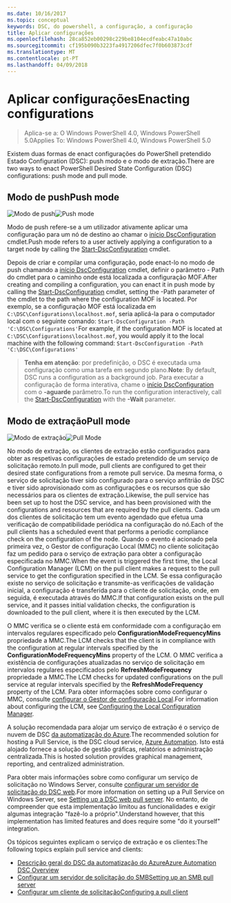 ```yaml
---
ms.date: 10/16/2017
ms.topic: conceptual
keywords: DSC, do powershell, a configuração, a configuração
title: Aplicar configurações
ms.openlocfilehash: 28ca852eb00298c229be8104ecdfeabc47a10abc
ms.sourcegitcommit: cf195b090b3223fa4917206dfec7f0b603873cdf
ms.translationtype: MT
ms.contentlocale: pt-PT
ms.lasthandoff: 04/09/2018
---
```

# <a name="enacting-configurations"></a><span data-ttu-id="7a4a6-103">Aplicar configurações</span><span class="sxs-lookup"><span data-stu-id="7a4a6-103">Enacting configurations</span></span>

><span data-ttu-id="7a4a6-104">Aplica-se a: O Windows PowerShell 4.0, Windows PowerShell 5.0</span><span class="sxs-lookup"><span data-stu-id="7a4a6-104">Applies To: Windows PowerShell 4.0, Windows PowerShell 5.0</span></span>

<span data-ttu-id="7a4a6-105">Existem duas formas de enact configurações do PowerShell pretendido Estado Configuration (DSC): push modo e o modo de extração.</span><span class="sxs-lookup"><span data-stu-id="7a4a6-105">There are two ways to enact PowerShell Desired State Configuration (DSC) configurations: push mode and pull mode.</span></span>

## <a name="push-mode"></a><span data-ttu-id="7a4a6-106">Modo de push</span><span class="sxs-lookup"><span data-stu-id="7a4a6-106">Push mode</span></span>

<span data-ttu-id="7a4a6-107">![Modo de push](images/pushModel.png "como push funciona do modo")</span><span class="sxs-lookup"><span data-stu-id="7a4a6-107">![Push mode](images/pushModel.png "How push mode works")</span></span>

<span data-ttu-id="7a4a6-108">Modo de push refere-se a um utilizador ativamente aplicar uma configuração para um nó de destino ao chamar o [início DscConfiguration](https://technet.microsoft.com/library/dn521623.aspx) cmdlet.</span><span class="sxs-lookup"><span data-stu-id="7a4a6-108">Push mode refers to a user actively applying a configuration to a target node by calling the [Start-DscConfiguration](https://technet.microsoft.com/library/dn521623.aspx) cmdlet.</span></span>

<span data-ttu-id="7a4a6-109">Depois de criar e compilar uma configuração, pode enact-lo no modo de push chamando a [início DscConfiguration](https://technet.microsoft.com/library/dn521623.aspx) cmdlet, definir o parâmetro - Path do cmdlet para o caminho onde está localizada a configuração MOF.</span><span class="sxs-lookup"><span data-stu-id="7a4a6-109">After creating and compiling a configuration, you can enact it in push mode by calling the [Start-DscConfiguration](https://technet.microsoft.com/library/dn521623.aspx) cmdlet, setting the -Path parameter of the cmdlet to the path where the configuration MOF is located.</span></span>
<span data-ttu-id="7a4a6-110">Por exemplo, se a configuração MOF está localizada em `C:\DSC\Configurations\localhost.mof`, seria aplicá-la para o computador local com o seguinte comando: `Start-DscConfiguration -Path 'C:\DSC\Configurations'`</span><span class="sxs-lookup"><span data-stu-id="7a4a6-110">For example, if the configuration MOF is located at `C:\DSC\Configurations\localhost.mof`, you would apply it to the local machine with the following command: `Start-DscConfiguration -Path 'C:\DSC\Configurations'`</span></span>

> <span data-ttu-id="7a4a6-111">__Tenha em atenção__: por predefinição, o DSC é executada uma configuração como uma tarefa em segundo plano.</span><span class="sxs-lookup"><span data-stu-id="7a4a6-111">__Note__: By default, DSC runs a configuration as a background job.</span></span> <span data-ttu-id="7a4a6-112">Para executar a configuração de forma interativa, chame o [início DscConfiguration](https://technet.microsoft.com/library/dn521623.aspx) com o __-aguarde__ parâmetro.</span><span class="sxs-lookup"><span data-stu-id="7a4a6-112">To run the configuration interactively, call the [Start-DscConfiguration](https://technet.microsoft.com/library/dn521623.aspx) with the __-Wait__ parameter.</span></span>

## <a name="pull-mode"></a><span data-ttu-id="7a4a6-113">Modo de extração</span><span class="sxs-lookup"><span data-stu-id="7a4a6-113">Pull mode</span></span>

<span data-ttu-id="7a4a6-114">![Modo de extração](images/pullModel.png "como funciona do modo de extração")</span><span class="sxs-lookup"><span data-stu-id="7a4a6-114">![Pull Mode](images/pullModel.png "How pull mode works")</span></span>

<span data-ttu-id="7a4a6-115">No modo de extração, os clientes de extração estão configurados para obter as respetivas configurações de estado pretendido de um serviço de solicitação remoto.</span><span class="sxs-lookup"><span data-stu-id="7a4a6-115">In pull mode, pull clients are configured to get their desired state configurations from a remote pull service.</span></span>
<span data-ttu-id="7a4a6-116">Da mesma forma, o serviço de solicitação tiver sido configurado para o serviço anfitrião de DSC e tiver sido aprovisionado com as configurações e os recursos que são necessários para os clientes de extração.</span><span class="sxs-lookup"><span data-stu-id="7a4a6-116">Likewise, the pull service has been set up to host the DSC service, and has been provisioned with the configurations and resources that are required by the pull clients.</span></span>
<span data-ttu-id="7a4a6-117">Cada um dos clientes de solicitação tem um evento agendado que efetua uma verificação de compatibilidade periódica na configuração do nó.</span><span class="sxs-lookup"><span data-stu-id="7a4a6-117">Each of the pull clients has a scheduled event that performs a periodic compliance check on the configuration of the node.</span></span>
<span data-ttu-id="7a4a6-118">Quando o evento é acionado pela primeira vez, o Gestor de configuração Local (MMC) no cliente solicitação faz um pedido para o serviço de extração para obter a configuração especificada no MMC.</span><span class="sxs-lookup"><span data-stu-id="7a4a6-118">When the event is triggered the first time, the Local Configuration Manager (LCM) on the pull client makes a request to the pull service to get the configuration specified in the LCM.</span></span>
<span data-ttu-id="7a4a6-119">Se essa configuração existe no serviço de solicitação e transmite-as verificações de validação inicial, a configuração é transferida para o cliente de solicitação, onde, em seguida, é executada através do MMC.</span><span class="sxs-lookup"><span data-stu-id="7a4a6-119">If that configuration exists on the pull service, and it passes initial validation checks, the configuration is downloaded to the pull client, where it is then executed by the LCM.</span></span>

<span data-ttu-id="7a4a6-120">O MMC verifica se o cliente está em conformidade com a configuração em intervalos regulares especificado pelo **ConfigurationModeFrequencyMins** propriedade a MMC.</span><span class="sxs-lookup"><span data-stu-id="7a4a6-120">The LCM checks that the client is in compliance with the configuration at regular intervals specified by the **ConfigurationModeFrequencyMins** property of the LCM.</span></span>
<span data-ttu-id="7a4a6-121">O MMC verifica a existência de configurações atualizadas no serviço de solicitação em intervalos regulares especificados pelo **RefreshModeFrequency** propriedade a MMC.</span><span class="sxs-lookup"><span data-stu-id="7a4a6-121">The LCM checks for updated configurations on the pull service at regular intervals specified by the **RefreshModeFrequency** property of the LCM.</span></span>
<span data-ttu-id="7a4a6-122">Para obter informações sobre como configurar o MMC, consulte [configurar o Gestor de configuração Local](metaConfig.md).</span><span class="sxs-lookup"><span data-stu-id="7a4a6-122">For information about configuring the LCM, see [Configuring the Local Configuration Manager](metaConfig.md).</span></span>

<span data-ttu-id="7a4a6-123">A solução recomendada para alojar um serviço de extração é o serviço de nuvem de DSC [da automatização do Azure](https://azure.microsoft.com/services/automation/).</span><span class="sxs-lookup"><span data-stu-id="7a4a6-123">The recommended solution for hosting a Pull Service, is the DSC cloud service, [Azure Automation](https://azure.microsoft.com/services/automation/).</span></span>
<span data-ttu-id="7a4a6-124">Isto está alojado fornece a solução de gestão gráficas, relatórios e administração centralizada.</span><span class="sxs-lookup"><span data-stu-id="7a4a6-124">This is hosted solution provides graphical management, reporting, and centralized administration.</span></span>

<span data-ttu-id="7a4a6-125">Para obter mais informações sobre como configurar um serviço de solicitação no Windows Server, consulte [configurar um servidor de solicitação do DSC web](pullServer.md).</span><span class="sxs-lookup"><span data-stu-id="7a4a6-125">For more information on setting up a Pull Service on Windows Server, see [Setting up a DSC web pull server](pullServer.md).</span></span>
<span data-ttu-id="7a4a6-126">No entanto, de compreender que esta implementação limitou as funcionalidades e exigir algumas integração "fazê-lo a próprio".</span><span class="sxs-lookup"><span data-stu-id="7a4a6-126">Understand however, that this implementation has limited features and does require some "do it yourself" integration.</span></span>

<span data-ttu-id="7a4a6-127">Os tópicos seguintes explicam o serviço de extração e os clientes:</span><span class="sxs-lookup"><span data-stu-id="7a4a6-127">The following topics explain pull service and clients:</span></span>

- [<span data-ttu-id="7a4a6-128">Descrição geral do DSC da automatização do Azure</span><span class="sxs-lookup"><span data-stu-id="7a4a6-128">Azure Automation DSC Overview</span></span>](https://docs.microsoft.com/en-us/azure/automation/automation-dsc-overview)
- [<span data-ttu-id="7a4a6-129">Configurar um servidor de solicitação do SMB</span><span class="sxs-lookup"><span data-stu-id="7a4a6-129">Setting up an SMB pull server</span></span>](pullServerSMB.md)
- [<span data-ttu-id="7a4a6-130">Configurar um cliente de solicitação</span><span class="sxs-lookup"><span data-stu-id="7a4a6-130">Configuring a pull client</span></span>](pullClientConfigID.md)